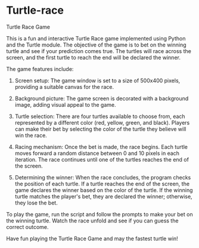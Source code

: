 # Turtle-race
Turtle Race Game

This is a fun and interactive Turtle Race game implemented using Python and the Turtle module. The objective of the game is to bet on the winning turtle and see if your prediction comes true. The turtles will race across the screen, and the first turtle to reach the end will be declared the winner.

The game features include:

1. Screen setup: The game window is set to a size of 500x400 pixels, providing a suitable canvas for the race.

2. Background picture: The game screen is decorated with a background image, adding visual appeal to the game.

3. Turtle selection: There are four turtles available to choose from, each represented by a different color (red, yellow, green, and black). Players can make their bet by selecting the color of the turtle they believe will win the race.

4. Racing mechanism: Once the bet is made, the race begins. Each turtle moves forward a random distance between 0 and 10 pixels in each iteration. The race continues until one of the turtles reaches the end of the screen.

5. Determining the winner: When the race concludes, the program checks the position of each turtle. If a turtle reaches the end of the screen, the game declares the winner based on the color of the turtle. If the winning turtle matches the player's bet, they are declared the winner; otherwise, they lose the bet.

To play the game, run the script and follow the prompts to make your bet on the winning turtle. Watch the race unfold and see if you can guess the correct outcome.

Have fun playing the Turtle Race Game and may the fastest turtle win!
